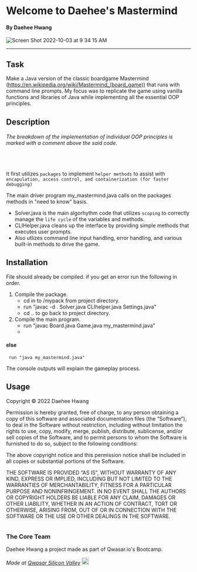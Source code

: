 # Welcome to Daehee's Mastermind
#### By Daehee Hwang

![Screen Shot 2022-10-03 at 9 34 15 AM](https://user-images.githubusercontent.com/102007615/193631253-4dc075dc-2a8f-4c69-9472-059b77e7d7a7.png)

----------------------
## Task

Make a Java version of the classic boardgame Mastermind (https://en.wikipedia.org/wiki/Mastermind_(board_game)) that runs with command line prompts.
My focus was to replicate the game using vanilla functions and libraries of Java while implementing all the essential OOP principles.


## Description
###### The breakdown of the implementation of individual OOP principles is marked with a comment above the said code.
<br/><br/>
It first utilizes `packages` to implement `helper methods` to assist with `encapulation, access control, and containerization (for faster debugging)`

The main driver program my_mastermind.java calls on the packages methods in "need to know" basis.
- Solver.java is the main algorhythm code that utilizes `scoping` to correctly manage the `life cycle` of the variables and methods.
- CLIHelper.java cleans up the interface by providing simple methods that executes user prompts.
- Also utlizes command line input handling, error handling, and various built-in methods to drive the game.


## Installation

File should already be compiled. if you get an error run the following in order.
1. Compile the package.
    * cd in to /mypack from project directory.
    * run "javac -d . Solver.java CLIhelper.java Settings.java"
    * cd .. to go back to project directory.
2. Compile the main program.
    * run "javac Board.java Game.java my_mastermind.java"
    * 
#### else
     run "java my_mastermind.java" 
The console outputs will explain the gameplay process.

## Usage
Copyright © 2022 Daehee Hwang

Permission is hereby granted, free of charge, to any person obtaining a copy of this software and associated documentation files (the “Software”), to deal in the Software without restriction, including without limitation the rights to use, copy, modify, merge, publish, distribute, sublicense, and/or sell copies of the Software, and to permit persons to whom the Software is furnished to do so, subject to the following conditions:

The above copyright notice and this permission notice shall be included in all copies or substantial portions of the Software.

THE SOFTWARE IS PROVIDED “AS IS”, WITHOUT WARRANTY OF ANY KIND, EXPRESS OR IMPLIED, INCLUDING BUT NOT LIMITED TO THE WARRANTIES OF MERCHANTABILITY, FITNESS FOR A PARTICULAR PURPOSE AND NONINFRINGEMENT. IN NO EVENT SHALL THE AUTHORS OR COPYRIGHT HOLDERS BE LIABLE FOR ANY CLAIM, DAMAGES OR OTHER LIABILITY, WHETHER IN AN ACTION OF CONTRACT, TORT OR OTHERWISE, ARISING FROM, OUT OF OR IN CONNECTION WITH THE SOFTWARE OR THE USE OR OTHER DEALINGS IN THE SOFTWARE.
```
```

### The Core Team
Daehee Hwang a project made as part of Qwasar.io's Bootcamp.

<span><i>Made at <a href='https://qwasar.io'>Qwasar Silicon Valley</a></i></span>
<span><img alt='Qwasar Silicon Valley Logo' src='https://storage.googleapis.com/qwasar-public/qwasar-logo_50x50.png' width='20px'></span>
